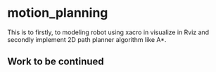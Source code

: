 ﻿# motion_planning
This is to firstly, to modeling robot using xacro in visualize in Rviz and secondly implement 2D path planner algorithm like A*.

## Work to be continued 
